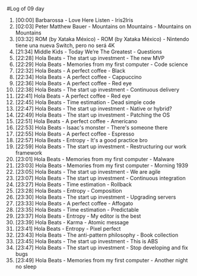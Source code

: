 #Log of 09 day

1. [00:00] Barbarossa - Love Here Listen - Iris2Iris
1. [02:03] Peter Matthew Bauer - Mountains on Mountains - Mountains on Mountains
1. [03:32] ROM (by Xataka México) - ROM (by Xataka México) - Nintendo tiene una nueva Switch, pero no será 4K
1. [21:34] Middle Kids - Today We’re The Greatest - Questions
1. [22:28] Hola Beats - The start up investment - The new MVP
1. [22:29] Hola Beats - Memories from my first computer - Code science
1. [22:32] Hola Beats - A perfect coffee - Black
1. [22:34] Hola Beats - A perfect coffee - Cappuccino
1. [22:36] Hola Beats - A perfect coffee - Red eye
1. [22:38] Hola Beats - The start up investment - Continuous delivery
1. [22:41] Hola Beats - A perfect coffee - Red eye
1. [22:45] Hola Beats - Time estimation - Dead simple code
1. [22:47] Hola Beats - The start up investment - Native or hybrid?
1. [22:49] Hola Beats - The start up investment - Patching the OS
1. [22:51] Hola Beats - A perfect coffee - Americano
1. [22:53] Hola Beats - Isaac's monster - There's someone there
1. [22:55] Hola Beats - A perfect coffee - Espresso
1. [22:57] Hola Beats - Entropy - It's a good practice bro
1. [22:59] Hola Beats - The start up investment - Restructuring our work framework
1. [23:01] Hola Beats - Memories from my first computer - Malware
1. [23:03] Hola Beats - Memories from my first computer - Morning 1939
1. [23:05] Hola Beats - The start up investment - We are agile
1. [23:07] Hola Beats - The start up investment - Continuous integration
1. [23:27] Hola Beats - Time estimation - Rollback
1. [23:28] Hola Beats - Entropy - Composition
1. [23:30] Hola Beats - The start up investment - Upgrading servers
1. [23:33] Hola Beats - A perfect coffee - Affogato
1. [23:35] Hola Beats - Time estimation - Predictable
1. [23:37] Hola Beats - Entropy - My editor is the best
1. [23:39] Hola Beats - Karma - Atomic message
1. [23:41] Hola Beats - Entropy - Pixel perfect
1. [23:43] Hola Beats - The anti-pattern philosophy - Book collection
1. [23:45] Hola Beats - The start up investment - This is ABS
1. [23:47] Hola Beats - The start up investment - Stop developing and fix bugs
1. [23:49] Hola Beats - Memories from my first computer - Another night no sleep
